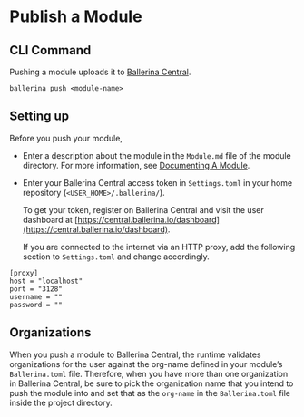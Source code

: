 # Publish a Module

## CLI Command

Pushing a module uploads it to [Ballerina Central](https://central.ballerina.io/).

```
ballerina push <module-name>
```

## Setting up

Before you push your module, 

- Enter a description about the module in the `Module.md` file of the module directory. For more information, see [Documenting A Module](/learn/how-to-document-ballerina-code#documenting-a-module).

- Enter your Ballerina Central access token in `Settings.toml` in your home repository (`<USER_HOME>/.ballerina/`).

    To get your token, register on Ballerina Central and visit the user dashboard at [https://central.ballerina.io/dashboard](https://central.ballerina.io/dashboard).

    If you are connected to the internet via an HTTP proxy, add the following section to `Settings.toml` and change accordingly.

```
[proxy]
host = "localhost"
port = "3128"
username = ""
password = ""
```

## Organizations

When you push a module to Ballerina Central, the runtime validates organizations for the user against the org-name defined in your module’s `Ballerina.toml` file. Therefore, when you have more than one organization in Ballerina Central, be sure to pick the organization name that you intend to push the module into and set that as the `org-name` in the `Ballerina.toml` file inside the project directory.
